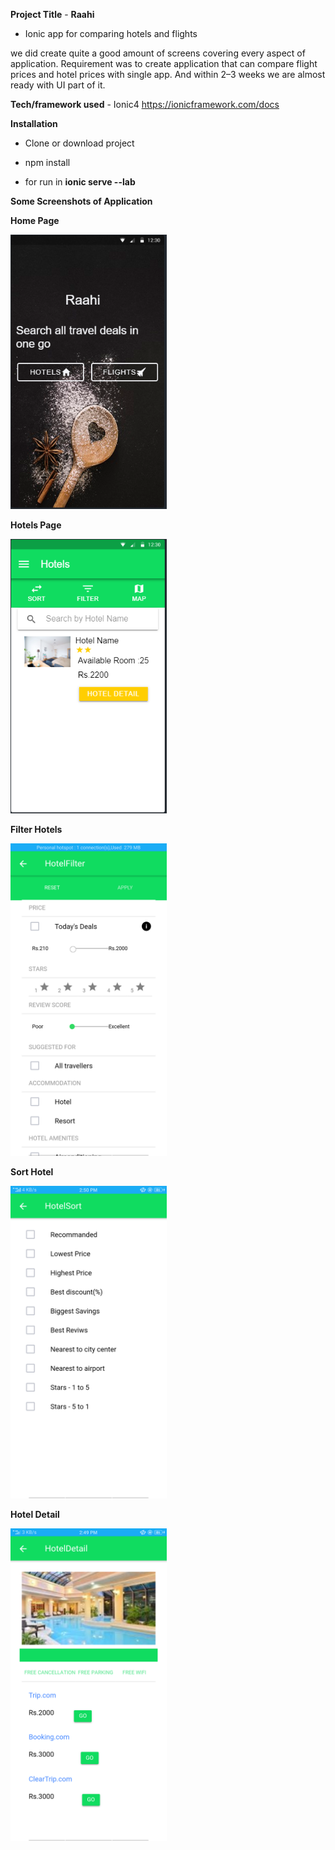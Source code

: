 **Project Title** - **Raahi**

 - Ionic app for comparing hotels and flights

we did create quite a good amount of screens covering every aspect of application. Requirement was to create application that can compare flight prices and hotel prices with single app. And within 2–3 weeks we are almost ready with UI part of it.

**Tech/framework used** - Ionic4 
https://ionicframework.com/docs

**Installation**

- Clone or download project

- npm install

- for run in **ionic serve --lab** 

**Some Screenshots of Application**

**Home Page**
<!-- ![home page](src/assets/img/ss_home (1).png ) -->
<img src="src/assets/img/ss_home.png" width="250">

**Hotels Page**
<!-- ![Hotels page](src/assets/img/ss_hotels.png = 250x250) -->
<img src="src/assets/img/ss_hotels.png" width="250">

**Filter Hotels**
<!-- ![Hotel Filter Page](src/assets/img/ss_hotelfilter.png) -->
<img src="src/assets/img/ss_hotelfilter.png" width="250">


**Sort Hotel**
<!-- ![Hotel Sort Page](src/assets/img/ss_hotelsort.png) -->
<img src="src/assets/img/ss_hotelsort.png" width="250">


**Hotel Detail**
<!-- ![Hotel Detal Page](src/assets/img/ss_hoteldetail.png) -->
<img src="src/assets/img/ss_hoteldetail.png" width="250">


